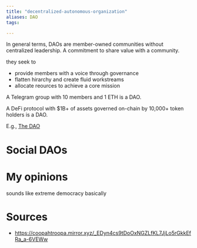 ```yaml
---
title: "decentralized-autonomous-organization"
aliases: DAO
tags: 

---
```


In general terms, DAOs are member-owned communities without centralized leadership. A commitment to share value with a community.

they seek to 
- provide members with a voice through governance
- flatten hirarchy and create fluid workstreams
- allocate reources to achieve a core mission


A Telegram group with 10 members and 1 ETH is a DAO.

A DeFi protocol with $1B+ of assets governed on-chain by 10,000+ token holders is a DAO.

E.g., [The DAO](https://en.wikipedia.org/wiki/The_DAO_(organization))

# Social DAOs


# My opinions
sounds like extreme democracy basically

# Sources
- https://coopahtroopa.mirror.xyz/_EDyn4cs9tDoOxNGZLfKL7JjLo5rGkkEfRa_a-6VEWw